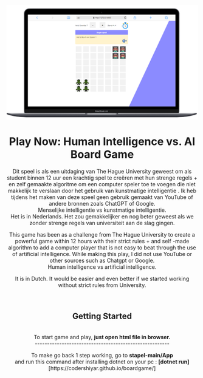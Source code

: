 

<div align="center">
  <a href="https://www.youtube.com/codershiyar">
    <img src="./game-img.PNG" alt="Logo">
  </a>
  <h1 align="center">Play Now: Human Intelligence vs. AI Board Game</h1>
  <p>
  Dit speel is als een uitdaging van The Hague University geweest om als student binnen 12 uur een krachtig spel te creëren met hun strenge regels + en zelf gemaakte algoritme om een computer speler toe te voegen die niet makkelijk te verslaan door het gebruik van kunstmatige intelligentie . 
  Ik heb tijdens het maken van deze speel geen gebruik gemaakt van YouTube of andere bronnen zoals ChatGPT of Google. 
    </b>
  <br>
   Menselijke intelligentie vs kunstmatige intelligentie. 
   <br>
   Het is in Nederlands.  Het zou gemakkelijker en nog beter geweest als we zonder strenge regels van universiteit aan de slag gingen. 
   <br>
   <p> 
 This game has been as a challenge from The Hague University to create a powerful game within 12 hours with their strict rules + and self -made algorithm to add a computer player that is not easy to beat through the use of artificial intelligence.
   While making this play, I did not use YouTube or other sources such as Chatgpt or Google.
   <br>
    Human intelligence vs artificial intelligence.
   
  <p> It is in Dutch. It would be easier and even better if we started working without strict rules from University. </p>
    <br>
  </p>
  <h2 align="center"> Getting Started</h2>

<br>
To start game and play, <b>just open html file in browser.</b>
<br>
-------------------------------------------------------
<p>
To make go back 1 step working, go to <b>stapel-main/App</b>
<br>
and run this command after installing dotnet on your pc : <b> [dotnet run] </b>
<br>
[https://codershiyar.github.io/boardgame/]

<div>  
